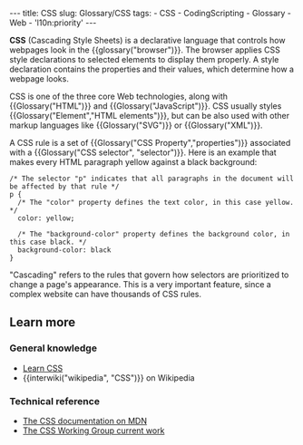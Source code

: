 --- title: CSS slug: Glossary/CSS tags: - CSS - CodingScripting - Glossary - Web - 'l10n:priority' ---

<span class="seoSummary">**CSS** (Cascading Style Sheets) is a declarative language that controls how webpages look in the {{glossary("browser")}}.</span> The browser applies CSS style declarations to selected elements to display them properly. A style declaration contains the properties and their values, which determine how a webpage looks.

CSS is one of the three core Web technologies, along with {{Glossary("HTML")}} and {{Glossary("JavaScript")}}. CSS usually styles {{Glossary("Element","HTML elements")}}, but can be also used with other markup languages like {{Glossary("SVG")}} or {{Glossary("XML")}}.

A CSS rule is a set of {{Glossary("CSS Property","properties")}} associated with a {{Glossary("CSS selector", "selector")}}. Here is an example that makes every HTML paragraph yellow against a black background:

    /* The selector "p" indicates that all paragraphs in the document will be affected by that rule */
    p {
      /* The "color" property defines the text color, in this case yellow. */
      color: yellow;

      /* The "background-color" property defines the background color, in this case black. */
      background-color: black
    }

"Cascading" refers to the rules that govern how selectors are prioritized to change a page's appearance. This is a very important feature, since a complex website can have thousands of CSS rules.

Learn more
----------

### General knowledge

-   [Learn CSS](/en-US/docs/Learn/CSS)
-   {{interwiki("wikipedia", "CSS")}} on Wikipedia

### Technical reference

-   [The CSS documentation on MDN](/en-US/docs/Web/CSS)
-   [The CSS Working Group current work](https://www.w3.org/Style/CSS/current-work)

